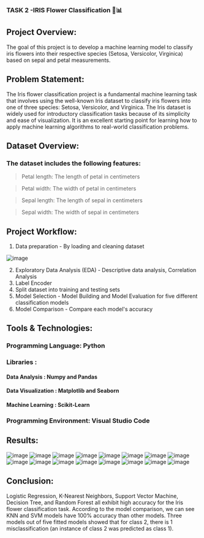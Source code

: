 ### TASK 2 -IRIS Flower Classification 🌸📊

## Project Overview: 

The goal of this project is to develop a machine learning model to classify iris flowers into their respective species (Setosa, Versicolor, Virginica) based on sepal and petal measurements. 

## Problem Statement:

The Iris flower classification project is a fundamental machine learning task that involves using the well-known Iris dataset to classify iris flowers into one of three species: Setosa, Versicolor, and Virginica. The Iris dataset is widely used for introductory classification tasks because of its simplicity and ease of visualization. It is an excellent starting point for learning how to apply machine learning algorithms to real-world classification problems.

## Dataset Overview:

### The dataset includes the following features:

> Petal length: The length of petal in centimeters

> Petal width: The width of petal in centimeters

> Sepal length: The length of sepal in centimeters

> Sepal width: The width of sepal in centimeters

## Project Workflow:

1. Data preparation - By loading and cleaning dataset
   
![image](https://github.com/user-attachments/assets/a44037e6-0244-4edb-84bd-918ce686b838)

2. Exploratory Data Analysis (EDA) - Descriptive data analysis, Correlation Analysis
3. Label Encoder
4. Split dataset into training and testing sets
5. Model Selection - Model Building and Model Evaluation for five different classification models
6. Model Comparison - Compare each model's accuracy

## Tools & Technologies:

### Programming Language: Python 
### Libraries :
#### Data Analysis : Numpy and Pandas
#### Data Visualization : Matplotlib and Seaborn
#### Machine Learning : Scikit-Learn
### Programming Environment: Visual Studio Code

## Results: 
![image](https://github.com/user-attachments/assets/f6c0ed4c-bb6d-4141-af14-2a0cd20ae6c7) 
![image](https://github.com/user-attachments/assets/d066abf8-1b43-4faf-99b7-d89be74ed162) 
![image](https://github.com/user-attachments/assets/ee6583b6-e3de-4842-b2d6-6416582a2b66) 
![image](https://github.com/user-attachments/assets/5b6de92e-9f3b-454e-b92a-24b134fff38c)
![image](https://github.com/user-attachments/assets/73cebe62-2f6f-43cf-bfa5-4d4f15a83dd5)
![image](https://github.com/user-attachments/assets/94901342-5ae5-4a27-bb4a-b6c4d012954b)
![image](https://github.com/user-attachments/assets/86c42d5f-1832-406c-805a-0f69a6158177)
![image](https://github.com/user-attachments/assets/33a32483-5381-4e7d-a820-972c086e2443)
![image](https://github.com/user-attachments/assets/6f582063-335e-430f-9b0b-53917e7a7787)
![image](https://github.com/user-attachments/assets/2447ddad-275a-43d5-8e83-2849a2bed23b)
![image](https://github.com/user-attachments/assets/8d39f78c-d154-4d60-acde-dde974d01555)
![image](https://github.com/user-attachments/assets/870b50b7-7e05-4615-95bb-73e3b3f9a1c7)
![image](https://github.com/user-attachments/assets/e854a7e3-3518-43c2-94bb-1eedb1be4f82)
![image](https://github.com/user-attachments/assets/7dfa4b20-0a89-4f32-a9c2-7f2c38266a01)
![image](https://github.com/user-attachments/assets/b73861c1-f769-4071-b04b-2bef6371498a)
![image](https://github.com/user-attachments/assets/0c599a77-7b64-4f12-86e0-d00375681edd)

## Conclusion: 

Logistic Regression, K-Nearest Neighbors, Support Vector Machine, Decision Tree, and Random Forest all exhibit high accuracy for the Iris flower classification task. According to the model comparison, we can see KNN and SVM models have 100% accuracy than other models. Three models out of five fitted models showed that for class 2, there is 1 misclassification (an instance of class 2 was predicted as class 1). 
